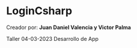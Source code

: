 # LoginCsharp

Creador por: **Juan Daniel Valencia y Victor Palma**

Taller 04-03-2023 Desarrollo de App
